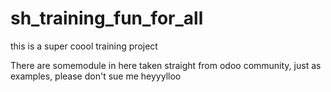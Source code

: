 # sh_training_fun_for_all
this is a super coool training project 

There are somemodule in here taken straight from odoo community, just as examples, please don't sue me
heyyylloo
